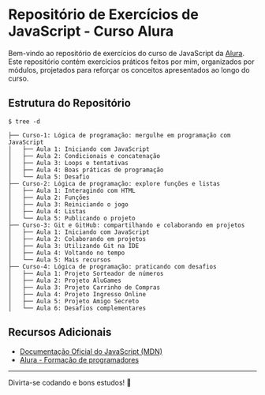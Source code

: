# Repositório de Exercícios de JavaScript - Curso Alura

Bem-vindo ao repositório de exercícios do curso de JavaScript da [Alura](https://cursos.alura.com.br/formacao-programacao). 
Este repositório contém exercícios práticos feitos por mim, organizados por módulos, projetados para reforçar os conceitos apresentados ao longo do curso.

## Estrutura do Repositório

```
$ tree -d

├── Curso-1: Lógica de programação: mergulhe em programação com JavaScript
│   ├── Aula 1: Iniciando com JavaScript
│   ├── Aula 2: Condicionais e concatenação
│   ├── Aula 3: Loops e tentativas
│   ├── Aula 4: Boas práticas de programação
│   └── Aula 5: Desafio
├── Curso-2: Lógica de programação: explore funções e listas
│   ├── Aula 1: Interagindo com HTML 
│   ├── Aula 2: Funções
│   ├── Aula 3: Reiniciando o jogo
│   ├── Aula 4: Listas
│   └── Aula 5: Publicando o projeto
├── Curso-3: Git e GitHub: compartilhando e colaborando em projetos
│   ├── Aula 1: Iniciando com JavaScript
│   ├── Aula 2: Colaborando em projetos
│   ├── Aula 3: Utilizando Git na IDE
│   ├── Aula 4: Voltando no tempo
│   └── Aula 5: Mais recursos
├── Curso-4: Lógica de programação: praticando com desafios
│   ├── Aula 1: Projeto Sorteador de números
│   ├── Aula 2: Projeto AluGames
│   ├── Aula 3: Projeto Carrinho de Compras
│   ├── Aula 4: Projeto Ingresso Online
│   ├── Aula 5: Projeto Amigo Secreto
│   └── Aula 6: Desafios complementares
```

## Recursos Adicionais

- [Documentação Oficial do JavaScript (MDN)](https://developer.mozilla.org/pt-BR/docs/Web/JavaScript)
- [Alura - Formação de programadores](https://cursos.alura.com.br/formacao-programacao)

---

Divirta-se codando e bons estudos! 🚀
